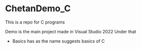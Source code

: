 # ChetanDemo_C

This is a repo for C programs 


Demo is the main project made in Visual Studio 2022
Under that 
- Basics has as the name suggests basics of C
